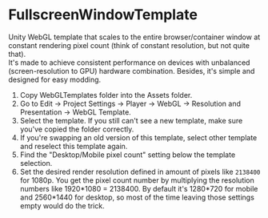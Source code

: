 # FullscreenWindowTemplate    
Unity WebGL template that scales to the entire browser/container window at constant rendering pixel count (think of constant resolution, but not quite that).  
It's made to achieve consistent performance on devices with unbalanced (screen-resolution to GPU) hardware combination. Besides, it's simple and designed for easy modding.  
  
1. Copy WebGLTemplates folder into the Assets folder.  
2. Go to Edit -> Project Settings -> Player -> WebGL -> Resolution and Presentation -> WebGL Template.  
3. Select the template. If you still can't see a new template, make sure you've copied the folder correctly.
4. If you're swapping an old version of this template, select other template and reselect this template again.  
5. Find the "Desktop/Mobile pixel count" setting below the template selection.  
6. Set the desired render resolution defined in amount of pixels like `2138400` for 1080p. You get the pixel count number by multiplying the resolution numbers like 1920\*1080 = 2138400. By default it's 1280\*720 for mobile and 2560\*1440 for desktop, so most of the time leaving those settings empty would do the trick.
